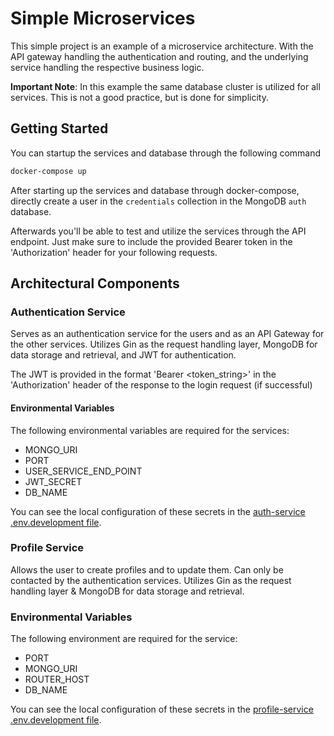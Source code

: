 # Simple Microservices
This simple project is an example of a microservice architecture. With the API gateway handling the authentication and routing, and the underlying service handling the respective business logic.

**Important Note**: In this example the same database cluster is utilized for all services. This is not a good practice, but is done for simplicity.

## Getting Started
You can startup the services and database through the following command
```bash
docker-compose up
```

After starting up the services and database through docker-compose, directly create a user in the `credentials` collection in the MongoDB `auth` database.

Afterwards you'll be able to test and utilize the services through the API endpoint. Just make sure to include the provided Bearer token in the 'Authorization' header for your following requests.


## Architectural Components

### Authentication Service
Serves as an authentication service for the users and as an API Gateway for the other services. Utilizes Gin as the request handling layer, MongoDB for data storage and retrieval, and JWT for authentication.

The JWT is provided in the format 'Bearer <token_string>' in the 'Authorization' header of the response to the login request (if successful)

#### Environmental Variables
The following environmental variables are required for the services:
- MONGO_URI
- PORT
- USER_SERVICE_END_POINT
- JWT_SECRET
- DB_NAME

You can see the local configuration of these secrets in the [auth-service .env.development file](./auth-service/.env.development).

### Profile Service

Allows the user to create profiles and to update them. Can only be contacted by the authentication services.
Utilizes Gin as the request handling layer & MongoDB for data storage and retrieval.

### Environmental Variables
The following environment are required for the service:
- PORT
- MONGO_URI
- ROUTER_HOST
- DB_NAME

You can see the local configuration of these secrets in the [profile-service .env.development file](./profile-service/.env.development).
